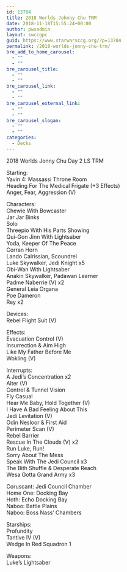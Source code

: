 ```yaml
---
id: 13704
title: 2018 Worlds Johnny Chu TRM
date: 2018-11-18T15:55:24+00:00
author: pwsadmin
layout: swccgpc
guid: https://www.starwarsccg.org/?p=13704
permalink: /2018-worlds-jonny-chu-trm/
bre_add_to_home_carousel:
  - ""
  - ""
bre_carousel_title:
  - ""
  - ""
bre_carousel_link:
  - ""
  - ""
bre_carousel_external_link:
  - ""
  - ""
bre_carousel_slogan:
  - ""
  - ""
categories:
  - Decks
---
```

2018 Worlds Jonny Chu Day 2 LS TRM

Starting:  
Yavin 4: Massassi Throne Room  
Heading For The Medical Frigate (+3 Effects)  
Anger, Fear, Aggression (V)

Characters:  
Chewie With Bowcaster  
Jar Jar Binks  
Solo  
Threepio With His Parts Showing  
Qui-Gon Jinn With Lightsaber  
Yoda, Keeper Of The Peace  
Corran Horn  
Lando Calrissian, Scoundrel  
Luke Skywalker, Jedi Knight x5  
Obi-Wan With Lightsaber  
Anakin Skywalker, Padawan Learner  
Padme Naberrie (V) x2  
General Leia Organa  
Poe Dameron  
Rey x2

Devices:  
Rebel Flight Suit (V)

Effects:  
Evacuation Control (V)  
Insurrection & Aim High  
Like My Father Before Me  
Wokling (V)

Interrupts:  
A Jedi&#8217;s Concentration x2  
Alter (V)  
Control & Tunnel Vision  
Fly Casual  
Hear Me Baby, Hold Together (V)  
I Have A Bad Feeling About This  
Jedi Levitation (V)  
Odin Nesloor & First Aid  
Perimeter Scan (V)  
Rebel Barrier  
Rescue In The Clouds (V) x2  
Run Luke, Run!  
Sorry About The Mess  
Speak With The Jedi Council x3  
The Bith Shuffle & Desperate Reach  
Wesa Gotta Grand Army x3

Coruscant: Jedi Council Chamber  
Home One: Docking Bay  
Hoth: Echo Docking Bay  
Naboo: Battle Plains  
Naboo: Boss Nass&#8217; Chambers

Starships:  
Profundity  
Tantive IV (V)  
Wedge In Red Squadron 1

Weapons:  
Luke&#8217;s Lightsaber